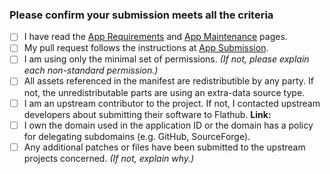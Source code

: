 ### Please confirm your submission meets all the criteria

- [ ] I have read the [App Requirements][reqs] and [App Maintenance][maint] pages.
- [ ] My pull request follows the instructions at [App Submission][submission].
- [ ] I am using only the minimal set of permissions. *(If not, please explain each non-standard permission.)*
- [ ] All assets referenced in the manifest are redistributible by any party.  If not, the unredistributable parts are using an extra-data source type.
- [ ] I am an upstream contributor to the project. If not, I contacted upstream developers about submitting their software to Flathub. **Link:**
- [ ] I own the domain used in the application ID or the domain has a policy for delegating subdomains (e.g. GitHub, SourceForge).
- [ ] Any additional patches or files have been submitted to the upstream projects concerned. *(If not, explain why.)*

[reqs]: https://github.com/flathub/flathub/wiki/App-Requirements
[maint]: https://github.com/flathub/flathub/wiki/App-Maintenance
[submission]: https://github.com/flathub/flathub/wiki/App-Submission
